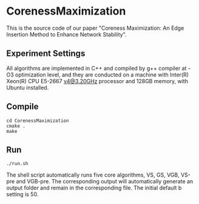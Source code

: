# CorenessMaximization

This is the source code of our paper "Coreness Maximization: An Edge Insertion Method to Enhance Network Stability".

## Experiment Settings

 All algorithms are implemented in C++ and compiled by g++ compiler at -O3 optimization level, and they are conducted on a machine with Inter(R) Xeon(R) CPU E5-2667 v4@3.20GHz processor and 128GB memory, with Ubuntu installed.

## Compile

```shell
cd CorenessMaximization
cmake .
make
```

## Run

```shell
./run.sh
```

The shell script automatically runs five core algorithms, VS, GS, VGB, VS-pre and VGB-pre. The corresponding output will automatically generate an output folder and remain in the corresponding file. The initial default b setting is 50.
